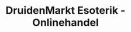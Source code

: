 ---
title: "DruidenMarkt Esoterik - Onlinehandel"
url: /adendorf/druidenmarkt-esoterik-onlinehandel/
shop: Esoterik
---